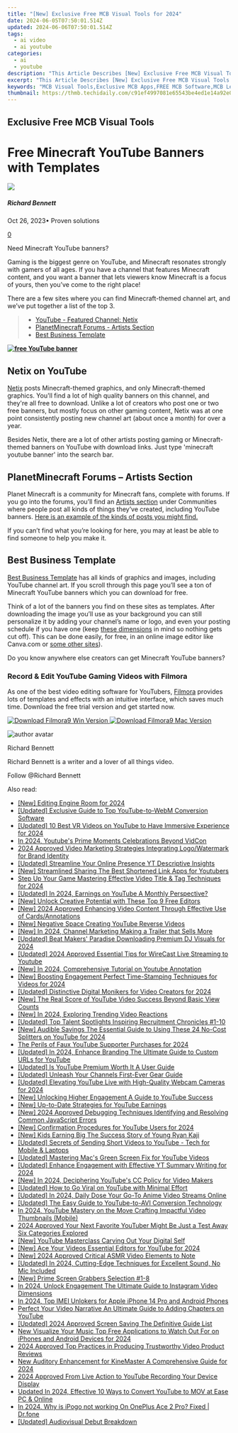 ```yaml
---
title: "[New] Exclusive Free MCB Visual Tools for 2024"
date: 2024-06-05T07:50:01.514Z
updated: 2024-06-06T07:50:01.514Z
tags:
  - ai video
  - ai youtube
categories:
  - ai
  - youtube
description: "This Article Describes [New] Exclusive Free MCB Visual Tools for 2024"
excerpt: "This Article Describes [New] Exclusive Free MCB Visual Tools for 2024"
keywords: "MCB Visual Tools,Exclusive MCB Apps,FREE MCB Software,MCB Learning Resources,MCB Online Tools,MCB Free Utilities,Specialized MCB Tools"
thumbnail: https://thmb.techidaily.com/c91ef4997081e65543be4ed1e14a92e0b1b11ea3fa4aac3ca09a237127556c70.png
---
```


## Exclusive Free MCB Visual Tools

# Free Minecraft YouTube Banners with Templates

![](https://images.wondershare.com/filmora/article-images/richard-bennett.jpg)

##### Richard Bennett

 Oct 26, 2023• Proven solutions

[0](#commentsBoxSeoTemplate)

Need Minecraft YouTube banners?

Gaming is the biggest genre on YouTube, and Minecraft resonates strongly with gamers of all ages. If you have a channel that features Minecraft content, and you want a banner that lets viewers know Minecraft is a focus of yours, then you’ve come to the right place!

There are a few sites where you can find Minecraft-themed channel art, and we’ve put together a list of the top 3.

> * [YouTube - Featured Channel: Netix](#netix)
> * [PlanetMinecraft Forums - Artists Section](#planetminecraft)
> * [Best Business Template](#bbt)

[**![free YouTube banner](https://images.wondershare.com/filmora/article-images/50-free-youtube-banners-banner.jpg)**](https://tools.techidaily.com/wondershare/filmora/download/)

## Netix on YouTube

[Netix](https://www.youtube.com/channel/UCLW2fOeUEhu7kBvZwlOTZ4A/featured) posts Minecraft-themed graphics, and only Minecraft-themed graphics. You'll find a lot of high quality banners on this channel, and they're all free to download. Unlike a lot of creators who post one or two free banners, but mostly focus on other gaming content, Netix was at one point consistently posting new channel art (about once a month) for over a year.

Besides Netix, there are a lot of other artists posting gaming or Minecraft-themed banners on YouTube with download links. Just type 'minecraft youtube banner' into the search bar.

## PlanetMinecraft Forums – Artists Section

Planet Minecraft is a community for Minecraft fans, complete with forums. If you go into the forums, you’ll find an [Artists section](https://www.planetminecraft.com/forums/communities/artists) under Communities where people post all kinds of things they’ve created, including YouTube banners. [Here is an example of the kinds of posts you might find.](https://www.planetminecraft.com/forums/communities/artists/minecraft-youtube-banner-templat-441572/)

If you can’t find what you’re looking for here, you may at least be able to find someone to help you make it.

## Best Business Template

[Best Business Template](https://www.soccerbbc.com/11525/minecraft-youtube-banner.html) has all kinds of graphics and images, including YouTube channel art. If you scroll through this page you’ll see a ton of Minecraft YouTube banners which you can download for free.

Think of a lot of the banners you find on these sites as templates. After downloading the image you’ll use as your background you can still personalize it by adding your channel’s name or logo, and even your posting schedule if you have one (keep [these dimensions](https://tools.techidaily.com/wondershare/filmora/download/) in mind so nothing gets cut off). This can be done easily, for free, in an online image editor like Canva.com or [some other sites](https://tools.techidaily.com/wondershare/filmora/download/)).

Do you know anywhere else creators can get Minecraft YouTube banners?

### Record & Edit YouTube Gaming Videos with Filmora

As one of the best video editing software for YouTubers, [Filmora](https://tools.techidaily.com/wondershare/filmora/download/) provides lots of templates and effects with an intuitive interface, which saves much time. Download the free trial version and get started now.

[![Download Filmora9 Win Version](https://images.wondershare.com/filmora/guide/download-btn-win.jpg) ](https://tools.techidaily.com/wondershare/filmora/download/) [![Download Filmora9 Mac Version](https://images.wondershare.com/filmora/guide/download-btn-mac.jpg) ](https://tools.techidaily.com/wondershare/filmora/download/)

![author avatar](https://images.wondershare.com/filmora/article-images/richard-bennett.jpg)

Richard Bennett

Richard Bennett is a writer and a lover of all things video.

Follow @Richard Bennett

<span class="atpl-alsoreadstyle">Also read:</span>
<div><ul>
<li><a href="https://facebook-video-footage.techidaily.com/new-editing-engine-room-for-2024/"><u>[New] Editing Engine Room for 2024</u></a></li>
<li><a href="https://facebook-video-footage.techidaily.com/updated-exclusive-guide-to-top-youtube-to-webm-conversion-software/"><u>[Updated] Exclusive Guide to Top YouTube-to-WebM Conversion Software</u></a></li>
<li><a href="https://facebook-video-footage.techidaily.com/updated-10-best-vr-videos-on-youtube-to-have-immersive-experience-for-2024/"><u>[Updated] 10 Best VR Videos on YouTube to Have Immersive Experience for 2024</u></a></li>
<li><a href="https://facebook-video-footage.techidaily.com/in-2024-youtubes-prime-moments-celebrations-beyond-vidcon/"><u>In 2024, Youtube's Prime Moments  Celebrations Beyond VidCon</u></a></li>
<li><a href="https://facebook-video-footage.techidaily.com/2024-approved-video-marketing-strategies-integrating-logowatermark-for-brand-identity/"><u>2024 Approved  Video Marketing Strategies  Integrating Logo/Watermark for Brand Identity</u></a></li>
<li><a href="https://facebook-video-footage.techidaily.com/updated-streamline-your-online-presence-yt-descriptive-insights/"><u>[Updated] Streamline Your Online Presence  YT Descriptive Insights</u></a></li>
<li><a href="https://facebook-video-footage.techidaily.com/new-streamlined-sharing-the-best-shortened-link-apps-for-youtubers/"><u>[New] Streamlined Sharing  The Best Shortened Link Apps for Youtubers</u></a></li>
<li><a href="https://facebook-video-footage.techidaily.com/step-up-your-game-mastering-effective-video-title-and-tag-techniques-for-2024/"><u>Step Up Your Game  Mastering Effective Video Title & Tag Techniques for 2024</u></a></li>
<li><a href="https://facebook-video-footage.techidaily.com/updated-in-2024-earnings-on-youtube-a-monthly-perspective/"><u>[Updated] In 2024, Earnings on YouTube  A Monthly Perspective?</u></a></li>
<li><a href="https://facebook-video-footage.techidaily.com/new-unlock-creative-potential-with-these-top-9-free-editors/"><u>[New] Unlock Creative Potential with These Top 9 Free Editors</u></a></li>
<li><a href="https://facebook-video-footage.techidaily.com/new-2024-approved-enhancing-video-content-through-effective-use-of-cardsannotations/"><u>[New] 2024 Approved  Enhancing Video Content Through Effective Use of Cards/Annotations</u></a></li>
<li><a href="https://facebook-video-footage.techidaily.com/new-negative-space-creating-youtube-reverse-videos/"><u>[New] Negative Space  Creating YouTube Reverse Videos</u></a></li>
<li><a href="https://facebook-video-footage.techidaily.com/new-in-2024-channel-marketing-making-a-trailer-that-sells-more/"><u>[New] In 2024, Channel Marketing  Making a Trailer that Sells More</u></a></li>
<li><a href="https://facebook-video-footage.techidaily.com/updated-beat-makers-paradise-downloading-premium-dj-visuals-for-2024/"><u>[Updated] Beat Makers' Paradise  Downloading Premium DJ Visuals for 2024</u></a></li>
<li><a href="https://facebook-video-footage.techidaily.com/updated-2024-approved-essential-tips-for-wirecast-live-streaming-to-youtube/"><u>[Updated] 2024 Approved  Essential Tips for WireCast Live Streaming to Youtube</u></a></li>
<li><a href="https://facebook-video-footage.techidaily.com/new-in-2024-comprehensive-tutorial-on-youtube-annotation/"><u>[New] In 2024, Comprehensive Tutorial on Youtube Annotation</u></a></li>
<li><a href="https://facebook-video-footage.techidaily.com/new-boosting-engagement-perfect-time-stamping-techniques-for-videos-for-2024/"><u>[New] Boosting Engagement  Perfect Time-Stamping Techniques for Videos for 2024</u></a></li>
<li><a href="https://facebook-video-footage.techidaily.com/updated-distinctive-digital-monikers-for-video-creators-for-2024/"><u>[Updated] Distinctive Digital Monikers for Video Creators for 2024</u></a></li>
<li><a href="https://facebook-video-footage.techidaily.com/new-the-real-score-of-youtube-video-success-beyond-basic-view-counts/"><u>[New] The Real Score of YouTube Video Success  Beyond Basic View Counts</u></a></li>
<li><a href="https://facebook-video-footage.techidaily.com/new-in-2024-exploring-trending-video-reactions/"><u>[New] In 2024, Exploring Trending Video Reactions</u></a></li>
<li><a href="https://facebook-video-footage.techidaily.com/updated-top-talent-spotlights-inspiring-recruitment-chronicles-1-10/"><u>[Updated] Top Talent Spotlights  Inspiring Recruitment Chronicles #1-10</u></a></li>
<li><a href="https://facebook-video-footage.techidaily.com/new-audible-savings-the-essential-guide-to-using-these-24-no-cost-splitters-on-youtube-for-2024/"><u>[New] Audible Savings  The Essential Guide to Using These 24 No-Cost Splitters on YouTube for 2024</u></a></li>
<li><a href="https://facebook-video-footage.techidaily.com/the-perils-of-faux-youtube-supporter-purchases-for-2024/"><u>The Perils of Faux YouTube Supporter Purchases for 2024</u></a></li>
<li><a href="https://facebook-video-footage.techidaily.com/updated-in-2024-enhance-branding-the-ultimate-guide-to-custom-urls-for-youtube/"><u>[Updated] In 2024, Enhance Branding  The Ultimate Guide to Custom URLs for YouTube</u></a></li>
<li><a href="https://facebook-video-footage.techidaily.com/updated-is-youtube-premium-worth-it-a-user-guide/"><u>[Updated] Is YouTube Premium Worth It  A User Guide</u></a></li>
<li><a href="https://facebook-video-footage.techidaily.com/updated-unleash-your-channels-first-ever-gear-guide/"><u>[Updated] Unleash Your Channels  First-Ever Gear Guide</u></a></li>
<li><a href="https://facebook-video-footage.techidaily.com/updated-elevating-youtube-live-with-high-quality-webcam-cameras-for-2024/"><u>[Updated] Elevating YouTube Live with High-Quality Webcam Cameras for 2024</u></a></li>
<li><a href="https://facebook-video-footage.techidaily.com/new-unlocking-higher-engagement-a-guide-to-youtube-success/"><u>[New] Unlocking Higher Engagement  A Guide to YouTube Success</u></a></li>
<li><a href="https://facebook-video-footage.techidaily.com/new-up-to-date-strategies-for-youtube-earnings/"><u>[New] Up-to-Date Strategies for YouTube Earnings</u></a></li>
<li><a href="https://facebook-video-footage.techidaily.com/new-2024-approved-debugging-techniques-identifying-and-resolving-common-javascript-errors/"><u>[New] 2024 Approved  Debugging Techniques  Identifying and Resolving Common JavaScript Errors</u></a></li>
<li><a href="https://facebook-video-footage.techidaily.com/new-confirmation-procedures-for-youtube-users-for-2024/"><u>[New] Confirmation Procedures for YouTube Users for 2024</u></a></li>
<li><a href="https://facebook-video-footage.techidaily.com/new-kids-earning-big-the-success-story-of-young-ryan-kaji/"><u>[New] Kids Earning Big  The Success Story of Young Ryan Kaji</u></a></li>
<li><a href="https://facebook-video-footage.techidaily.com/updated-secrets-of-sending-short-videos-to-youtube-tech-for-mobile-and-laptops/"><u>[Updated] Secrets of Sending Short Videos to YouTube - Tech for Mobile & Laptops</u></a></li>
<li><a href="https://facebook-video-footage.techidaily.com/updated-mastering-macs-green-screen-fix-for-youtube-videos/"><u>[Updated] Mastering Mac's Green Screen Fix for YouTube Videos</u></a></li>
<li><a href="https://facebook-video-footage.techidaily.com/updated-enhance-engagement-with-effective-yt-summary-writing-for-2024/"><u>[Updated] Enhance Engagement with Effective YT Summary Writing for 2024</u></a></li>
<li><a href="https://facebook-video-footage.techidaily.com/new-in-2024-deciphering-youtubes-cc-policy-for-video-makers/"><u>[New] In 2024, Deciphering YouTube's CC Policy for Video Makers</u></a></li>
<li><a href="https://facebook-video-footage.techidaily.com/updated-how-to-go-viral-on-youtube-with-minimal-effort/"><u>[Updated] How to Go Viral on YouTube with Minimal Effort</u></a></li>
<li><a href="https://facebook-video-footage.techidaily.com/updated-in-2024-daily-dose-your-go-to-anime-video-streams-online/"><u>[Updated] In 2024, Daily Dose  Your Go-To Anime Video Streams Online</u></a></li>
<li><a href="https://facebook-video-footage.techidaily.com/updated-the-easy-guide-to-youtube-to-avi-conversion-technology/"><u>[Updated] The Easy Guide to YouTube-to-AVI Conversion Technology</u></a></li>
<li><a href="https://facebook-video-footage.techidaily.com/in-2024-youtube-mastery-on-the-move-crafting-impactful-video-thumbnails-mobile/"><u>In 2024, YouTube Mastery on the Move  Crafting Impactful Video Thumbnails (Mobile)</u></a></li>
<li><a href="https://facebook-video-footage.techidaily.com/2024-approved-your-next-favorite-youtuber-might-be-just-a-test-away-six-categories-explored/"><u>2024 Approved  Your Next Favorite YouTuber Might Be Just a Test Away  Six Categories Explored</u></a></li>
<li><a href="https://facebook-video-footage.techidaily.com/new-youtube-masterclass-carving-out-your-digital-self/"><u>[New] YouTube Masterclass  Carving Out Your Digital Self</u></a></li>
<li><a href="https://facebook-video-footage.techidaily.com/new-ace-your-videos-essential-editors-for-youtube-for-2024/"><u>[New] Ace Your Videos  Essential Editors for YouTube for 2024</u></a></li>
<li><a href="https://facebook-video-footage.techidaily.com/new-2024-approved-critical-asmr-video-elements-to-note/"><u>[New] 2024 Approved  Critical ASMR Video Elements to Note</u></a></li>
<li><a href="https://facebook-video-footage.techidaily.com/updated-in-2024-cutting-edge-techniques-for-excellent-sound-no-mic-included/"><u>[Updated] In 2024, Cutting-Edge Techniques for Excellent Sound, No Mic Included</u></a></li>
<li><a href="https://screen-recording.techidaily.com/new-prime-screen-grabbers-selection-1-8/"><u>[New] Prime Screen Grabbers Selection #1-8</u></a></li>
<li><a href="https://smart-video-editing.techidaily.com/in-2024-unlock-engagement-the-ultimate-guide-to-instagram-video-dimensions/"><u>In 2024, Unlock Engagement The Ultimate Guide to Instagram Video Dimensions</u></a></li>
<li><a href="https://sim-unlock.techidaily.com/in-2024-top-imei-unlokers-for-apple-iphone-14-pro-and-android-phones-by-drfone-ios/"><u>In 2024, Top IMEI Unlokers for Apple iPhone 14 Pro and Android Phones</u></a></li>
<li><a href="https://extra-resources.techidaily.com/perfect-your-video-narrative-an-ultimate-guide-to-adding-chapters-on-youtube/"><u>Perfect Your Video Narrative  An Ultimate Guide to Adding Chapters on YouTube</u></a></li>
<li><a href="https://screen-video-capture.techidaily.com/updated-2024-approved-screen-saving-the-definitive-guide-list/"><u>[Updated] 2024 Approved  Screen Saving  The Definitive Guide List</u></a></li>
<li><a href="https://voice-adjusting.techidaily.com/new-visualize-your-music-top-free-applications-to-watch-out-for-on-iphones-and-android-devices-for-2024/"><u>New Visualize Your Music Top Free Applications to Watch Out For on iPhones and Android Devices for 2024</u></a></li>
<li><a href="https://some-guidance.techidaily.com/2024-approved-top-practices-in-producing-trustworthy-video-product-reviews/"><u>2024 Approved  Top Practices in Producing Trustworthy Video Product Reviews</u></a></li>
<li><a href="https://audio-editing.techidaily.com/new-auditory-enhancement-for-kinemaster-a-comprehensive-guide-for-2024/"><u>New Auditory Enhancement for KineMaster A Comprehensive Guide for 2024</u></a></li>
<li><a href="https://youtube-help.techidaily.com/2024-approved-from-live-action-to-youtube-recording-your-device-display/"><u>2024 Approved  From Live Action to YouTube  Recording Your Device Display</u></a></li>
<li><a href="https://ai-editing-video.techidaily.com/updated-in-2024-effective-10-ways-to-convert-youtube-to-mov-at-ease-pc-and-online/"><u>Updated In 2024, Effective 10 Ways to Convert YouTube to MOV at Ease PC & Online</u></a></li>
<li><a href="https://android-pokemon-go.techidaily.com/in-2024-why-is-ipogo-not-working-on-oneplus-ace-2-pro-fixed-drfone-by-drfone-virtual-android/"><u>In 2024, Why is iPogo not working On OnePlus Ace 2 Pro? Fixed | Dr.fone</u></a></li>
<li><a href="https://digital-screen-recording.techidaily.com/updated-audiovisual-debut-breakdown/"><u>[Updated] Audiovisual Debut Breakdown</u></a></li>
</ul></div>

<ins class="adsbygoogle"
      style="display:block"
      data-ad-client="ca-pub-7571918770474297"
      data-ad-slot="8358498916"
      data-ad-format="auto"
      data-full-width-responsive="true"></ins>